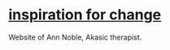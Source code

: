 # [inspiration for change](http://inspirationforchange.co.uk)

Website of Ann Noble, Akasic therapist.